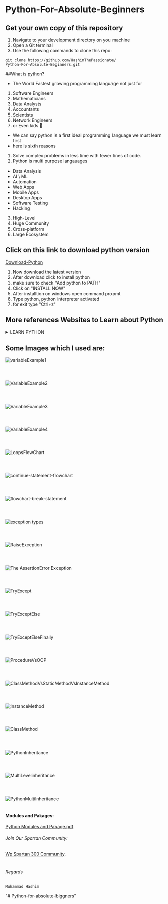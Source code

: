 # Python-For-Absolute-Beginners
## Get your own copy of this repository
1. Navigate to your development directory on you machine
2. Open a Git terminal
3. Use the following commands to clone this repo:
```
git clone https://github.com/HashimThePassionate/
Python-For-Absolute-Beginners.git
```

##What is python?
- The World Fastest growing programming language not just for
1. Software Engineers
2. Mathematicians
3. Data Analysts
4. Accountants
5. Scientists
6. Network Engineers
7. or Even kids 🤣

- We can say python is a first ideal programming language we must learn first
- here is sixth reasons
1. Solve complex problems in less time with fewer lines of code.
2. Python is multi purpose langauages 
* Data Analysis
* AI \ ML
* Automation
* Web Apps
* Mobile Apps
* Desktop Apps
* Software Testing
* Hacking
3. High-Level 
4. Huge Community
5. Cross-platform
6. Large Ecosystem

## Click on this link to download python version
[Download-Python](https://www.python.org/downloads/)

1. Now download the latest version
2. After download click to install python
3. make sure to check "Add python to PATH"
4. Click on "INSTALL NOW"
5. After installtion on windows open command propmt
6. Type python, python interpreter activated
7. for exit type "Ctrl+z'
 

## More references Websites to Learn about Python<br>
<details><summary>LEARN PYTHON</summary>
<p>
  
#### [W3School](https://www.w3schools.com/python/)
#### [Javatpoint](https://www.w3schools.com/python/)
#### [Realpython](https://www.w3schools.com/python/)
#### [Pythonguides](https://www.w3schools.com/python/)
#### [Codeacademy](https://www.w3schools.com/python/)
  
</p>
</details>

## Some Images which I used are: 
![variableExample1](https://user-images.githubusercontent.com/89855559/190901181-bdcbbf78-86e2-44e0-98b5-c44331ce4c74.png)<br><br>
#
![VariableExample2](https://user-images.githubusercontent.com/89855559/190901183-7bd3c675-e83d-4257-ae73-ebdd42ff7b87.png)<br><br>
#
![VariableExample3](https://user-images.githubusercontent.com/89855559/190901184-5d80c57c-439a-4d8e-87f5-264c2ad2b5c2.png)<br><br>
#
![VariableExample4](https://user-images.githubusercontent.com/89855559/190901185-b3157050-e189-40d5-814f-3514d06a6848.png)<br><br>
#
![LoopsFlowChart](https://user-images.githubusercontent.com/89855559/190632773-1b1713a0-f1a5-46c3-9e34-91a8c7bf2958.png)<br><br>
#
![continue-statement-flowchart](https://user-images.githubusercontent.com/89855559/190384969-746d90a0-b717-4866-93dc-0f856bfb75e3.png)<br><br>
#
![flowchart-break-statement](https://user-images.githubusercontent.com/89855559/190384978-2bf3cd40-4865-495c-b92b-7ef5451adfb8.png)<br><br>
#
![exception types](https://user-images.githubusercontent.com/89855559/190900645-1f7a278c-1429-47c2-815d-bc5ddd6689a7.png)<br><br>
#
![RaiseException](https://user-images.githubusercontent.com/89855559/190900646-d78def3c-b89e-49e1-856d-4c451c0b3960.png)<br><br>
#
![The AssertionError Exception](https://user-images.githubusercontent.com/89855559/190900648-7e323bf6-dcec-4bbf-8037-dc8a01f495be.png)<br><br>
#
![TryExcept](https://user-images.githubusercontent.com/89855559/190900650-7f0f95f3-4dd9-4e35-ace2-e198c2045a4e.png)<br><br>
#
![TryExceptElse](https://user-images.githubusercontent.com/89855559/190900651-d9a02745-7baa-4b6b-b8aa-7581e3232e8e.png)<br><br>
#
![TryExceptElseFinally](https://user-images.githubusercontent.com/89855559/190900655-527e6552-5f60-48bd-9c45-70641ef6c0f7.png)<br><br>
#
![ProcedureVsOOP](https://user-images.githubusercontent.com/89855559/192138194-0d693a61-9c16-4044-8c9a-c8bc1c254d0e.PNG)<br><br>
#
![ClassMethodVsStaticMethodVsInstanceMethod](https://user-images.githubusercontent.com/89855559/192138187-271ad767-721f-4a4e-8266-fbc6ea545be3.png)<br><br>
#
![InstanceMethod](https://user-images.githubusercontent.com/89855559/192138189-9d5c0ca8-c671-464a-84b2-90a51617d670.png)<br><br>
#
![ClassMethod](https://user-images.githubusercontent.com/89855559/192138186-b60ff5f5-6410-4021-8037-59c1b7202f09.png)<br><br>
#
![PythonInheritance](https://user-images.githubusercontent.com/89855559/192138197-00f5e6f5-5bae-4529-955f-6375cee0d701.png)<br><br>
#
![MultiLevelinheritance](https://user-images.githubusercontent.com/89855559/192138536-e74f33bb-48f7-45e7-9fcb-3a71346b60b7.png)<br><br>
#
![PythonMultiInheritance](https://user-images.githubusercontent.com/89855559/192138227-5c99413a-2457-454c-8465-0c1f1a597cac.png)<br><br>


#### Modules and Pakages:
[Python Modules and Pakage.pdf](https://github.com/HashimThePassionate/python-course-for-beginner/blob/main/Assests/Modules/Python%20Modules.pdf)

###### Join Our Spartan Community:
[Wp Spartan 300 Community](https://www.facebook.com/groups/wordpressspartans300).
#
###### Regards 
```
Muhammad Hashim
```

"# Python-for-absolute-biggners" 
